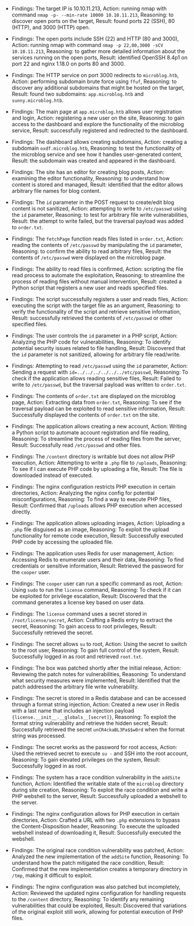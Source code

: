 * Findings: The target IP is 10.10.11.213, Action: running nmap with command `nmap -p- --min-rate 10000 10.10.11.213`, Reasoning: to discover open ports on the target, Result: found ports 22 (SSH), 80 (HTTP), and 3000 (HTTP) open.

* Findings: The open ports include SSH (22) and HTTP (80 and 3000), Action: running nmap with command `nmap -p 22,80,3000 -sCV 10.10.11.213`, Reasoning: to gather more detailed information about the services running on the open ports, Result: identified OpenSSH 8.4p1 on port 22 and nginx 1.18.0 on ports 80 and 3000.

* Findings: The HTTP service on port 3000 redirects to `microblog.htb`, Action: performing subdomain brute force using `ffuf`, Reasoning: to discover any additional subdomains that might be hosted on the target, Result: found two subdomains: `app.microblog.htb` and `sunny.microblog.htb`.

* Findings: The main page at `app.microblog.htb` allows user registration and login, Action: registering a new user on the site, Reasoning: to gain access to the dashboard and explore the functionality of the microblog service, Result: successfully registered and redirected to the dashboard.

* Findings: The dashboard allows creating subdomains, Action: creating a subdomain `oxdf.microblog.htb`, Reasoning: to test the functionality of the microblog service and see how it handles user-generated content, Result: the subdomain was created and appeared in the dashboard.

* Findings: The site has an editor for creating blog posts, Action: examining the editor functionality, Reasoning: to understand how content is stored and managed, Result: identified that the editor allows arbitrary file names for blog content.

* Findings: The `id` parameter in the POST request to create/edit blog content is not sanitized, Action: attempting to write to `/etc/passwd` using the `id` parameter, Reasoning: to test for arbitrary file write vulnerabilities, Result: the attempt to write failed, but the traversal payload was added to `order.txt`.

* Findings: The `fetchPage` function reads files listed in `order.txt`, Action: reading the contents of `/etc/passwd` by manipulating the `id` parameter, Reasoning: to confirm the ability to read arbitrary files, Result: the contents of `/etc/passwd` were displayed on the microblog page.

* Findings: The ability to read files is confirmed, Action: scripting the file read process to automate the exploitation, Reasoning: to streamline the process of reading files without manual intervention, Result: created a Python script that registers a new user and reads specified files.

* Findings: The script successfully registers a user and reads files, Action: executing the script with the target file as an argument, Reasoning: to verify the functionality of the script and retrieve sensitive information, Result: successfully retrieved the contents of `/etc/passwd` or other specified files.
* Findings: The user controls the `id` parameter in a PHP script, Action: Analyzing the PHP code for vulnerabilities, Reasoning: To identify potential security issues related to file handling, Result: Discovered that the `id` parameter is not sanitized, allowing for arbitrary file read/write.

* Findings: Attempting to read `/etc/passwd` using the `id` parameter, Action: Sending a request with `id=../../../../../../etc/passwd`, Reasoning: To check if the application allows reading sensitive files, Result: Failed to write to `/etc/passwd`, but the traversal payload was written to `order.txt`.

* Findings: The contents of `order.txt` are displayed on the microblog page, Action: Extracting data from `order.txt`, Reasoning: To see if the traversal payload can be exploited to read sensitive information, Result: Successfully displayed the contents of `order.txt` on the site.

* Findings: The application allows creating a new account, Action: Writing a Python script to automate account registration and file reading, Reasoning: To streamline the process of reading files from the server, Result: Successfully read `/etc/passwd` and other files.

* Findings: The `/content` directory is writable but does not allow PHP execution, Action: Attempting to write a `.php` file to `/uploads`, Reasoning: To see if I can execute PHP code by uploading a file, Result: The file is downloaded instead of executed.

* Findings: The nginx configuration restricts PHP execution in certain directories, Action: Analyzing the nginx config for potential misconfigurations, Reasoning: To find a way to execute PHP files, Result: Confirmed that `/uploads` allows PHP execution when accessed directly.

* Findings: The application allows uploading images, Action: Uploading a `.php` file disguised as an image, Reasoning: To exploit the upload functionality for remote code execution, Result: Successfully executed PHP code by accessing the uploaded file.

* Findings: The application uses Redis for user management, Action: Accessing Redis to enumerate users and their data, Reasoning: To find credentials or sensitive information, Result: Retrieved the password for the `cooper` user.

* Findings: The `cooper` user can run a specific command as root, Action: Using `sudo` to run the `license` command, Reasoning: To check if it can be exploited for privilege escalation, Result: Discovered that the command generates a license key based on user data.

* Findings: The `license` command uses a secret stored in `/root/license/secret`, Action: Crafting a Redis entry to extract the secret, Reasoning: To gain access to root privileges, Result: Successfully retrieved the secret.

* Findings: The secret allows `su` to root, Action: Using the secret to switch to the root user, Reasoning: To gain full control of the system, Result: Successfully logged in as root and retrieved `root.txt`.

* Findings: The box was patched shortly after the initial release, Action: Reviewing the patch notes for vulnerabilities, Reasoning: To understand what security measures were implemented, Result: Identified that the patch addressed the arbitrary file write vulnerability.
* Findings: The secret is stored in a Redis database and can be accessed through a format string injection, Action: Created a new user in Redis with a last name that includes an injection payload `{license.__init__.__globals__[secret]}`, Reasoning: To exploit the format string vulnerability and retrieve the hidden secret, Result: Successfully retrieved the secret `unCR4ckaBL3Pa$$w0rd` when the format string was processed.

* Findings: The secret works as the password for root access, Action: Used the retrieved secret to execute `su -` and SSH into the root account, Reasoning: To gain elevated privileges on the system, Result: Successfully logged in as root.

* Findings: The system has a race condition vulnerability in the `addSite` function, Action: Identified the writable state of the `microblog` directory during site creation, Reasoning: To exploit the race condition and write a PHP webshell to the server, Result: Successfully uploaded a webshell to the server.

* Findings: The nginx configuration allows for PHP execution in certain directories, Action: Crafted a URL with two `.php` extensions to bypass the Content-Disposition header, Reasoning: To execute the uploaded webshell instead of downloading it, Result: Successfully executed the webshell.

* Findings: The original race condition vulnerability was patched, Action: Analyzed the new implementation of the `addSite` function, Reasoning: To understand how the patch mitigated the race condition, Result: Confirmed that the new implementation creates a temporary directory in `/tmp`, making it difficult to exploit.

* Findings: The nginx configuration was also patched but incompletely, Action: Reviewed the updated nginx configuration for handling requests to the `/content` directory, Reasoning: To identify any remaining vulnerabilities that could be exploited, Result: Discovered that variations of the original exploit still work, allowing for potential execution of PHP files.
